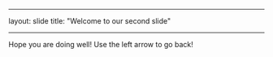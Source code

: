___
layout: slide
title: "Welcome to our second slide"
___
Hope you are doing well!
Use the left arrow to go back!
